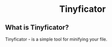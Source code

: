 <h1 align="center">Tinyficator</h1>

## What is Tinyficator?

Tinyficator - is a simple tool for minifying your file.